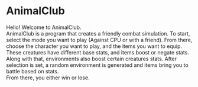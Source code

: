# AnimalClub
Hello! Welcome to AnimalClub. <br>
AnimalClub is a program that creates a friendly combat simulation. 
To start, select the mode you want to play (Against CPU or with a friend). From there, choose the character you want to play, and the items you want to equip. These creatures have different base stats, and items boost or negate stats. Along with that, environments also boost certain creatures stats. After selection is set, a random environment is generated and items bring you to battle based on stats. <br>
From there, you either win or lose. 
